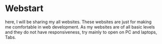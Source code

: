 # Webstart
here, I will be sharing my all websites. These websites are just for making me comfortable in web development.
As my websites are of all basic levels and they do not have responsiveness, try mainly to open on PC and laptops, Tabs.
